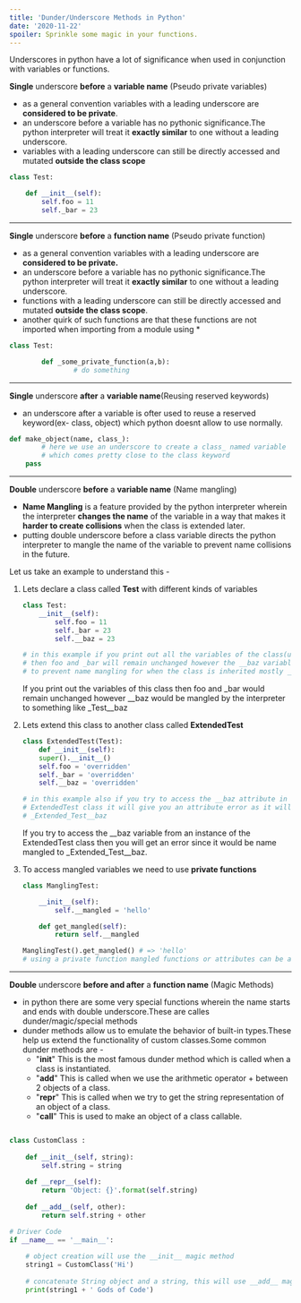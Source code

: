```yaml
---
title: 'Dunder/Underscore Methods in Python'
date: '2020-11-22'
spoiler: Sprinkle some magic in your functions.
---
```


Underscores in python have a lot of significance when used in conjunction with variables or functions.

**Single** underscore **before** a **variable name** (Pseudo private variables)

- as a general convention variables with a leading underscore are **considered to be private**.
- an underscore before a variable has no pythonic significance.The python interpreter will treat it **exactly similar** to one without a leading underscore.
- variables with a leading underscore can still be directly accessed and mutated **outside the class scope**

```python
class Test:

    def __init__(self):
        self.foo = 11
        self._bar = 23
```

---

**Single** underscore **before** a **function name** (Pseudo private function)

- as a general convention variables with a leading underscore are **considered to be private.**
- an underscore before a variable has no pythonic significance.The python interpreter will treat it **exactly similar** to one without a leading underscore.
- functions with a leading underscore can still be directly accessed and mutated **outside the class scope**.
- another quirk of such functions are that these functions are not imported when importing from a module using *

```python
class Test:

		def _some_private_function(a,b):
				# do something
```

---

**Single** underscore **after** a **variable name**(Reusing reserved keywords)

- an underscore after a variable is ofter used to reuse a reserved keyword(ex- class, object) which python doesnt allow to use normally.

```python
def make_object(name, class_):
		# here we use an underscore to create a class_ named variable
		# which comes pretty close to the class keyword 
    pass
```

---

**Double** underscore **before** a **variable name** (Name mangling)

- **Name Mangling** is a feature provided by the python interpreter wherein the interpreter **changes the name** of the variable in a way that makes it **harder to create collisions** when the class is extended later.
- putting double underscore before a class variable directs the python interpreter to mangle the name of the variable to prevent name collisions in the future.

Let us take an example to understand this -

1. Lets declare a class called **Test** with different kinds of variables

    ```python
    class Test:
        __init__(self):
            self.foo = 11
            self._bar = 23
            self.__baz = 23

    # in this example if you print out all the variables of the class(using dir(Test()))
    # then foo and _bar will remain unchanged however the __baz variable will be renamed 
    # to prevent name mangling for when the class is inherited mostly __baz becomes _Test__baz
    ```

    If you print out the variables of this class then foo and _bar would remain unchanged however __baz would be mangled by the interpreter to something like _Test__baz

2. Lets extend this class to another class called **ExtendedTest**

    ```python
    class ExtendedTest(Test):
        def __init__(self):
        super().__init__()
        self.foo = 'overridden'
        self._bar = 'overridden'
        self.__baz = 'overridden'

    # in this example also if you try to access the __baz attribute in an instance of 
    # ExtendedTest class it will give you an attribute error as it will be mangled as
    # _Extended_Test__baz
    ```

    If you try to access the __baz variable from an instance of the ExtendedTest class then you will get an error since it would be name mangled to _Extended_Test__baz.

3. To access mangled variables we need to use **private functions**

    ```python
    class ManglingTest:

        __init__(self):
            self.__mangled = 'hello'

        def get_mangled(self):
            return self.__mangled

    ManglingTest().get_mangled() # => 'hello'
    # using a private function mangled functions or attributes can be accessed
    ```

---

**Double** underscore **before and after** a **function name** (Magic Methods)

- in python there are some very special functions wherein the name starts and ends with double underscore.These are calles dunder/magic/special methods
- dunder methods allow us to emulate the behavior of built-in types.These help us extend the functionality of custom classes.Some common dunder methods are -
    - "__init__" This is the most famous dunder method which is called when a class is instantiated.
    - "__add__" This is called when we use the arithmetic operator + between 2 objects of a class.
    - "__repr__" This is called when we try to get the string representation of an object of a class.
    - "__call__" This is used to make an object of a class callable.

```python

class CustomClass : 
      
    def __init__(self, string): 
        self.string = string  
           
    def __repr__(self): 
        return 'Object: {}'.format(self.string) 
          
    def __add__(self, other): 
        return self.string + other

# Driver Code 
if __name__ == '__main__': 
      
    # object creation will use the __init__ magic method
    string1 = CustomClass('Hi') 
      
    # concatenate String object and a string, this will use __add__ magic method for concatenating the strings
    print(string1 + ' Gods of Code')
```